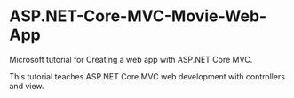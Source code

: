# ASP.NET-Core-MVC-Movie-Web-App

Microsoft tutorial for Creating a web app with ASP.NET Core MVC.

This tutorial teaches ASP.NET Core MVC web development with controllers and view.

